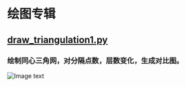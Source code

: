 # 绘图专辑


## [draw_triangulation1.py](draw_triangulation1.py)
### 绘制同心三角网，对分隔点数，层数变化，生成对比图。
![Image text](images/draw_triangulation1_result.jpg)

